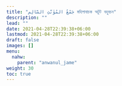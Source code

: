 ```yaml
---
title: "جَمْعُ المُؤَنَّثِ السَّالِم মহিলাবাচক অটুট বহুবচন"
description: ""
lead: ""
date: 2021-04-28T22:39:38+06:00
lastmod: 2021-04-28T22:39:38+06:00
draft: false
images: []
menu: 
  nahw:
    parent: "anwanul_jame"
weight: 30
toc: true
---
```



